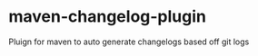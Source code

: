maven-changelog-plugin
======================

Pluign for maven to auto generate changelogs based off git logs
